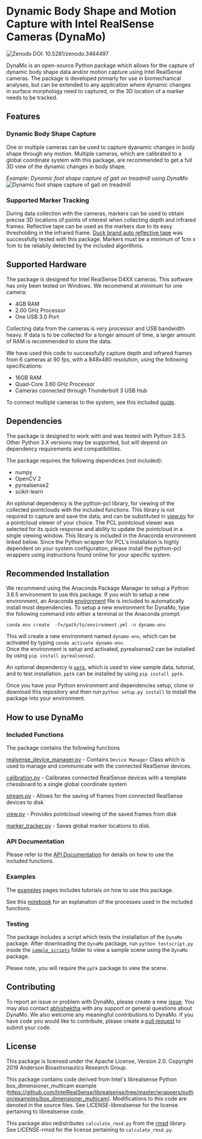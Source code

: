 # Dynamic Body Shape and Motion Capture with Intel RealSense Cameras (DynaMo)

![Zenodo DOI: 10.5281/zenodo.3464497](https://zenodo.org/badge/DOI/10.5281/zenodo.3464497.svg)

DynaMo is an open-source Python package which allows for the capture of dynamic body shape data and/or motion capture using Intel RealSense cameras. 
The package is developed primarly for use in biomechanical analyses, but can be extended to any application where dynamic changes in surface morphology need to captured, or the 3D location of a marker needs to be tracked. 

## Features

### Dynamic Body Shape Capture

One or multiple cameras can be used to capture dyanamic changes in body shape through any motion. 
Multiple cameras, which are calibrated to a global coordinate system with this package, are recommended to get a full 3D view of the dynamic changes in body shape. 

*Example: Dynamic foot shape capture of gait on treadmill using DynaMo*
![Dynamic foot shape capture of gait on treadmill](documentation/dynafoot.gif)



### Supported Marker Tracking

During data collection with the cameras, markers can be used to obtain precise 3D locations of points of interest when collecting depth and infrared frames.
Reflective tape can be used as the markers due to its easy thresholding in the infrared frame. 
[Duck brand auto reflective tape](https://www.duckbrand.com/products/paint-diy-tapes/auto-reflective-tape/white-15-in-x-30-in) was successfully tested with this package. 
Markers must be a minimum of 1cm x 1cm to be reliabily detected by the included algorithms. 

## Supported Hardware
The package is designed for Intel RealSense D4XX cameras. 
This software has only been tested on Windows. 
We recommend at minimum for one camera:

* 4GB RAM
* 2.00 GHz Processor
* One USB 3.0 Port

Collecting data from the cameras is very processor and USB bandwidth heavy. 
If data is to be collected for a longer amount of time, a larger amount of RAM is recommended to store the data. 

We have used this code to successfully capture depth and infrared frames from 6 cameras at 90 fps, with a 848x480 resolution, using the following specifications:

* 16GB RAM
* Quad-Core 3.60 GHz Processor
* Cameras connected through Thunderbolt 3 USB Hub
  
To connect multiple cameras to the system, see this included [guide](documentation/multicamConnectionGuide.md).

## Dependencies

The package is designed to work with and was tested with Python 3.6.5.
Other Python 3.X versions may be supported, but will depend on dependency requirements and compatibilities. 

The package requires the following dependices (not included):

* numpy
* OpenCV 2
* pyrealsense2
* scikit-learn

An optional dependency is the python-pcl library, for viewing of the collected pointclouds with the included functions.
This library is not required to capture and save the data, and can be substituted in [view.py](view.py) for a pointcloud viewer of your choice. 
The PCL pointcloud viewer was selected for its quick response and ability to update the pointcloud in a single viewing window. 
This library is included in the Anaconda environment linked below. 
Since the Python wrapper for PCL's installation is highly dependent on your system configuration, please install the python-pcl wrappers using instructions found online for your specific system. 

## Recommended Installation

We recommend using the Anaconda Package Manager to setup a Python 3.6.5 environment to use this package. 
If you wish to setup a new environment, an Anaconda [environment](environment.yml) file is included to automatically install most dependencies.
To setup a new environment for DynaMo, type the following command into either a terminal or the Anaconda prompt:
```
conda env create  -f=/path/to/environment.yml -n dynamo-env
```
This will create a new environment named `dynamo-env`, which can be activated by typing `conda activate dynamo-env`.  
Once the environment is setup and activated, pyrealsense2 can be installed by using `pip install pyrealsense2`. 

An optional dependency is [`pptk`](https://github.com/heremaps/pptk), which is used to view sample data, tutorial, and to test installation. 
`pptk` can be installed by using `pip install pptk`. 

Once you have your Python environment and dependencies setup, clone or download this repository and then run ``python setup.py install`` to install the package into your environment.

## How to use DynaMo

### Included Functions

The package contains the following functions

[realsense_device_manager.py](dynamo/realsense_device_manager.py) - Contains `Device Manager` Class which is used to manage and communicate with the connected RealSense devices. 

[calibration.py](dynamo/calibration.py) - Calibrates connected RealSense devices with a template chessboard to a single global coordinate system

[stream.py](dynamo/stream.py) - Allows for the saving of frames from connected RealSense devices to disk  

[view.py](dynamo/view.py) - Provides pointcloud viewing of the saved frames from disk

[marker_tracker.py](dynamo/marker_tracker.py) - Saves global marker locations to disk. 

### API Documentation

Please refer to the  [API Documentation](https://anderson-cu-bioastronautics.github.io/dynamo_realsense-capture/) for details on how to use the included functions. 


### Examples

The [examples](examples/examples.md) pages includes tutorials on how to use this package.

See this [notebook](tutorial.ipynb) for an explanation of the processes used in the included functions. 

### Testing

The package includes a script which tests the installation of the `DynaMo` package. 
After downloading the `DynaMo` package, run `python testscript.py` inside the [`sample_scripts`](sample_scripts) folder to view a sample scene using the `DynaMo` package.

Please note, you will require the `pptk` package to view the scene.

## Contributing

To report an issue or problem with DynaMo, please create a new [issue](https://github.com/anderson-cu-bioastronautics/dynamo_realsense-capture/issues). 
You may also contact [abhishektha](https://github.com/abhishektha) with any support or general questions about DynaMo. 
We also welcome any meaningful contributions to DynaMo. 
If you have code you would like to contribute, please create a [pull request](https://github.com/anderson-cu-bioastronautics/dynamo_realsense-capture/pulls) to submit your code. 

## License

This package is licensed under the Apache License, Version 2.0. Copyright 2019 Anderson Bioastronautics Research Group.

This package contains code derived from Intel's librealsense Python box_dimensioner_multicam example (https://github.com/IntelRealSense/librealsense/tree/master/wrappers/python/examples/box_dimensioner_multicam).
Modifications to this code are denoted in the source files.
See LICENSE-librealsense for the license pertaining to librealsense code. 

This package also redistributes ``calculate_rmsd.py`` from the [rmsd](https://github.com/charnley/rmsd) library. 
See LICENSE-rmsd for the license pertaining to ``calculate_rmsd.py``.




